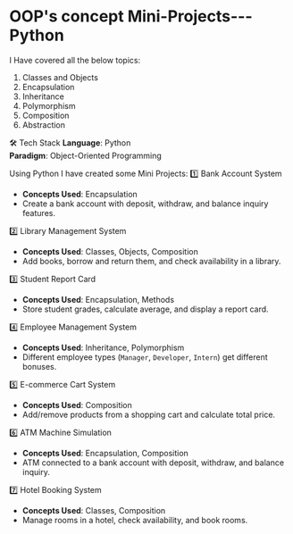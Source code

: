 # OOP's concept Mini-Projects---Python


I Have covered all the below topics:
1. Classes and Objects
2. Encapsulation
3. Inheritance
4. Polymorphism
5. Composition
6. Abstraction

🛠️ Tech Stack
**Language**: Python  
**Paradigm**: Object-Oriented Programming 

Using Python I have created some Mini Projects:
1️⃣ Bank Account System
- **Concepts Used**: Encapsulation  
- Create a bank account with deposit, withdraw, and balance inquiry features.  

2️⃣ Library Management System
- **Concepts Used**: Classes, Objects, Composition  
- Add books, borrow and return them, and check availability in a library.  

3️⃣ Student Report Card
- **Concepts Used**: Encapsulation, Methods  
- Store student grades, calculate average, and display a report card.  

4️⃣ Employee Management System
- **Concepts Used**: Inheritance, Polymorphism  
- Different employee types (`Manager`, `Developer`, `Intern`) get different bonuses.  

5️⃣ E-commerce Cart System
- **Concepts Used**: Composition  
- Add/remove products from a shopping cart and calculate total price.  

6️⃣ ATM Machine Simulation
- **Concepts Used**: Encapsulation, Composition  
- ATM connected to a bank account with deposit, withdraw, and balance inquiry.  

7️⃣ Hotel Booking System
- **Concepts Used**: Classes, Composition  
- Manage rooms in a hotel, check availability, and book rooms.  


